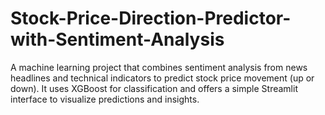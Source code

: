 # Stock-Price-Direction-Predictor-with-Sentiment-Analysis
A machine learning project that combines sentiment analysis from news headlines and technical indicators to predict stock price movement (up or down). It uses XGBoost for classification and offers a simple Streamlit interface to visualize predictions and insights.
